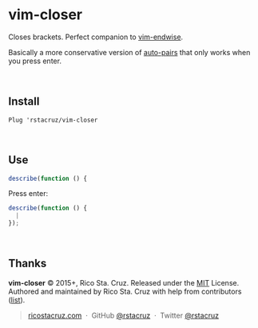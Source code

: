 # vim-closer

Closes brackets. Perfect companion to [vim-endwise].

Basically a more conservative version of [auto-pairs] that only works when you press enter.

[auto-pairs]: https://github.com/jiangmiao/auto-pairs
[vim-endwise]: https://github.com/tpope/vim-endwise

<br>

## Install

```vim
Plug 'rstacruz/vim-closer
```

<br>

## Use

```js
describe(function () {
```

Press enter:

```js
describe(function () {
  |
});
```

<br>

## Thanks

**vim-closer** © 2015+, Rico Sta. Cruz. Released under the [MIT] License.<br>
Authored and maintained by Rico Sta. Cruz with help from contributors ([list][contributors]).

> [ricostacruz.com](http://ricostacruz.com) &nbsp;&middot;&nbsp;
> GitHub [@rstacruz](https://github.com/rstacruz) &nbsp;&middot;&nbsp;
> Twitter [@rstacruz](https://twitter.com/rstacruz)

[MIT]: http://mit-license.org/
[contributors]: http://github.com/rstacruz/vim-closer/contributors
